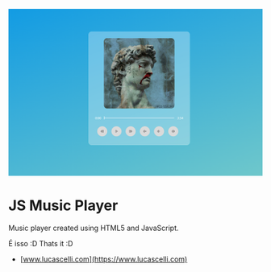 ![Alt text](gitcover.png?raw=true "Title")

# JS Music Player
Music player created using HTML5 and JavaScript.

É isso :D
Thats it :D
* [www.lucascelli.com](https://www.lucascelli.com)
